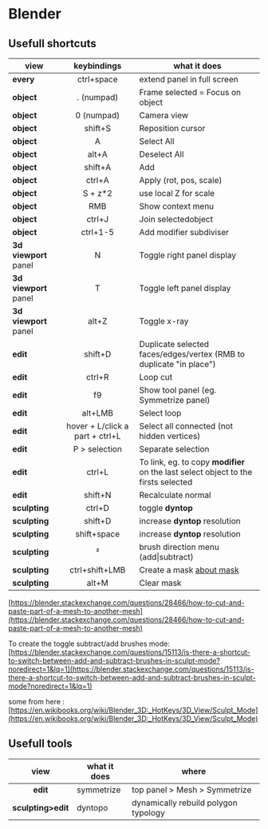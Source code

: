 # Blender

## Usefull shortcuts


 | view | keybindings | what it does |
| -- | :--: | -- |
| **every** | ctrl+space | extend panel in full screen |
| **object** | . (numpad) | Frame selected = Focus on object  |
| **object** | 0 (numpad) | Camera view  |
| **object** | shift+S | Reposition cursor |
| **object** | A | Select All |
| **object** | alt+A | Deselect All |
| **object** | shift+A | Add |
| **object** | ctrl+A | Apply (rot, pos, scale) |
| **object** | S + z*2 | use local Z for scale |
| **object** | RMB | Show context menu |
| **object** | ctrl+J | Join selectedobject |
| **object** | ctrl+1-5 | Add modifier subdiviser |
| **3d viewport** panel | N | Toggle right panel display |
| **3d viewport** panel | T | Toggle left panel display |
| **3d viewport** panel | alt+Z | Toggle x-ray |
| **edit** | shift+D | Duplicate selected faces/edges/vertex (RMB to duplicate "in place") |
| **edit** | ctrl+R | Loop cut |
| **edit** | f9 | Show tool panel (eg. Symmetrize panel) |
| **edit** | alt+LMB | Select loop  |
| **edit** | hover + L/click a part + ctrl+L | Select all connected (not hidden vertices)  |
| **edit** | P > selection| Separate selection  |
| **edit** | ctrl+L | To link, eg. to copy **modifier** on the last select object to the firsts selected |
| **edit** | shift+N | Recalculate normal  |
| **sculpting** | ctrl+D | toggle **dyntop** |
| **sculpting** | shift+D | increase **dyntop** resolution |
| **sculpting** | shift+space | increase **dyntop** resolution |
| **sculpting** | ² | brush direction menu (add\|subtract) |
| **sculpting** | ctrl+shift+LMB | Create a mask [about mask](https://docs.blender.org/manual/en/latest/sculpt_paint/sculpting/hide_mask.html) |
| **sculpting** | alt+M | Clear mask |

[https://blender.stackexchange.com/questions/28466/how-to-cut-and-paste-part-of-a-mesh-to-another-mesh](https://blender.stackexchange.com/questions/28466/how-to-cut-and-paste-part-of-a-mesh-to-another-mesh)

To create the toggle subtract/add brushes mode:
[https://blender.stackexchange.com/questions/15113/is-there-a-shortcut-to-switch-between-add-and-subtract-brushes-in-sculpt-mode?noredirect=1&lq=1](https://blender.stackexchange.com/questions/15113/is-there-a-shortcut-to-switch-between-add-and-subtract-brushes-in-sculpt-mode?noredirect=1&lq=1)

some from here : [https://en.wikibooks.org/wiki/Blender_3D:_HotKeys/3D_View/Sculpt_Mode](https://en.wikibooks.org/wiki/Blender_3D:_HotKeys/3D_View/Sculpt_Mode)

## Usefull tools

| view | what it does | where |
| :--: | -- | -- |
| **edit** | symmetrize | top panel > Mesh > Symmetrize |
| **sculpting>edit** | dyntopo | dynamically rebuild polygon typology |

<!--stackedit_data:
eyJoaXN0b3J5IjpbNzI1Nzc3ODE2LC0xOTM1OTQ2NzE2LC0xNT
M0NzcwNzAzLC0xNjU5MzYwMDMzLC0xNDk4ODk1MjA0LC02NjIx
Mzk0MzYsMjA4NTExMTgwOSwtMjAwMzMxODc0NCwyNzUzOTQ5NT
csLTE1ODM4ODI5MzksOTIyNDk1ODk1LDE5OTg4NzQ4MTMsLTc3
MTE4NzYzNywtNTg3NjA0NTU2LC05MDI0MDA2NSwtMTk3MDEzNz
g4OSwxMzI1ODgxNTcwXX0=
-->